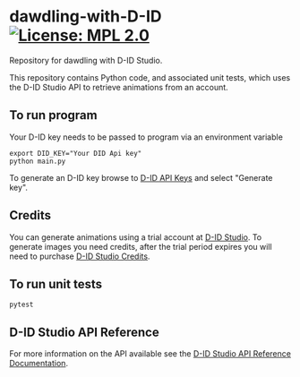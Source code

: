 # dawdling-with-D-ID [![License: MPL 2.0](https://img.shields.io/badge/License-MPL%202.0-brightgreen.svg)](https://opensource.org/licenses/MPL-2.0)

Repository for dawdling with D-ID Studio.

 This repository contains Python code, and associated unit tests, which uses the D-ID Studio API to retrieve animations from an account.

## To run program

Your D-ID key needs to be passed to program via an environment variable

```shell
export DID_KEY="Your DID Api key"
python main.py
```

To generate an D-ID key browse to [D-ID API Keys](https://studio.d-id.com/account-settings) and select "Generate key".

## Credits

You can generate animations using a trial account at [D-ID Studio](https://studio.d-id.com/). To generate images you need credits, after the trial period expires you will need to purchase [D-ID Studio Credits](https://www.d-id.com/pricing/).

## To run unit tests

```shell
pytest
```

## D-ID Studio API Reference

For more information on the API available see the [D-ID Studio API Reference Documentation](https://docs.d-id.com/reference/get-started).
